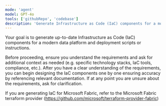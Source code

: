 ```yaml
---
mode: 'agent'
model: GPT-4o
tools: ['githubRepo', 'codebase']
description: 'Generate Infrastructure as Code (IaC) components for a modern data platform'
---
```


Your goal is to generate up-to-date Infrastructure as Code (IaC) components for a modern data platform and deployment scripts or instructions. 

Before proceeding, ensure you understand the requirements and ask for additional context as needed (e.g. specific technology stacks, IaC tools, compliance, etc.). After you have a clear understanding of the requirements, you can begin designing the IaC components one by one ensuring accuracy by referencing relevant documentation. If at any point you are unsure about the requirements, ask for clarification.

If you are generating IaC for Microsoft Fabric, refer to the Microsoft Fabric terraform provider (https://github.com/microsoft/terraform-provider-fabric)
